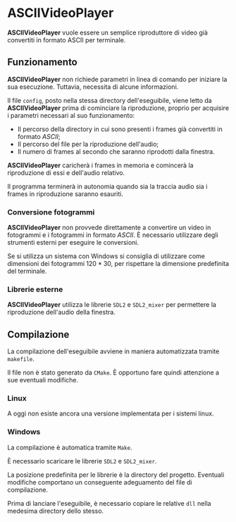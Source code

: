 # ASCIIVideoPlayer
**ASCIIVideoPlayer** vuole essere un semplice riproduttore di video già convertiti in formato ASCII per terminale.

## Funzionamento

**ASCIIVideoPlayer** non richiede parametri in linea di comando per iniziare la sua esecuzione. Tuttavia, necessita di alcune informazioni.

Il file `config`, posto nella stessa directory dell'eseguibile, viene letto da **ASCIIVideoPlayer** prima di cominciare la riproduzione, proprio per acquisire i parametri necessari al suo funzionamento:

- Il percorso della directory in cui sono presenti i frames già convertiti in formato *ASCII*;
- Il percorso del file per la riproduzione dell'audio;
- Il numero di frames al secondo che saranno riprodotti dalla finestra.

**ASCIIVideoPlayer** caricherà i frames in memoria e comincerà la riproduzione di essi e dell'audio relativo.

Il programma terminerà in autonomia quando sia la traccia audio sia i frames in riproduzione saranno esauriti.

### Conversione fotogrammi

**ASCIIVideoPlayer** non provvede direttamente a convertire un video in fotogrammi e i fotogrammi in formato *ASCII*. È necessario utilizzare degli strumenti esterni per eseguire le conversioni.

Se si utilizza un sistema con Windows si consiglia di utilizzare come dimensioni dei fotogrammi $120*30$, per rispettare la dimensione predefinita del terminale.

### Librerie esterne

**ASCIIVideoPlayer** utilizza le librerie `SDL2` e `SDL2_mixer` per permettere la riproduzione dell'audio della finestra.

## Compilazione

La compilazione dell'eseguibile avviene in maniera automatizzata tramite `makefile`. 

Il file non è stato generato da `CMake`. È opportuno fare quindi attenzione a sue eventuali modifiche.

### Linux

A oggi non esiste ancora una versione implementata per i sistemi linux.

### Windows

La compilazione è automatica tramite `Make`.

È necessario scaricare le librerie `SDL2` e `SDL2_mixer`.

La posizione predefinita per le librerie è la directory del progetto. Eventuali modifiche comportano un conseguente adeguamento del file di compilazione.

Prima di lanciare l'eseguibile, è necessario copiare le relative `dll` nella medesima directory dello stesso.